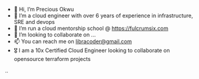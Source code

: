 - 👋 Hi, I’m Precious Okwu
- 👀 I’m a cloud engineer with over 6 years of experience in infrastructure, SRE and devops
- 🌱 I’m run a cloud mentorship school @ https://fulcrumsix.com
- 💞️ I’m looking to collaborate on ...
- 📫 You can reach me on libracoder@gmail.com
- 🎖️ I am a 10x Certified Cloud Engineer looking to collaborate on opensource terraform projects

<!---
pokwu/pokwu is a ✨ special ✨ repository because its `README.md` (this file) appears on your GitHub profile.
You can click the Preview link to take a look at your changes.
--->
..
